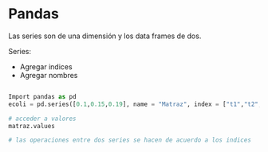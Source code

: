 # Pandas 

Las series son de una dimensión y los data frames de dos.

Series:

- Agregar indices 
- Agregar nombres 

```python

Import pandas as pd
ecoli = pd.series([0.1,0.15,0.19], name = "Matraz", index = ["t1","t2","t2","t4"])

# acceder a valores 
matraz.values 

# las operaciones entre dos series se hacen de acuerdo a los indices 
```

